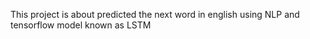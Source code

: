 This project is about predicted the next word in english using NLP and tensorflow model known as LSTM
